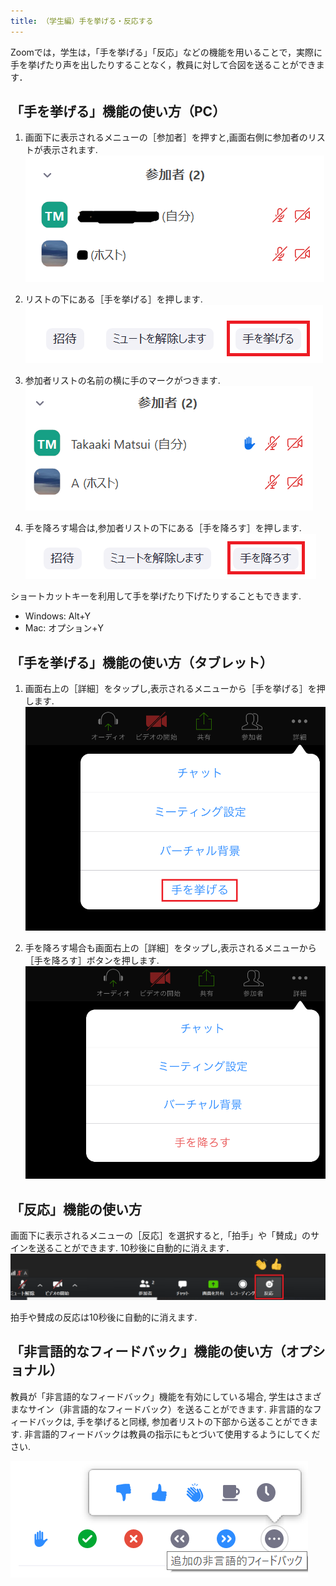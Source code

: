 ```yaml
---
title: （学生編）手を挙げる・反応する
---
```


Zoomでは，学生は，「手を挙げる」「反応」などの機能を用いることで，実際に手を挙げたり声を出したりすることなく，教員に対して合図を送ることができます．


## 「手を挙げる」機能の使い方（PC）

1. 画面下に表示されるメニューの［参加者］を押すと,画面右側に参加者のリストが表示されます.
![参加者のリストが表示](img/hand_reaction_student_1.png)

2. リストの下にある［手を挙げる］を押します.
![手を挙げる](img/hand_reaction_student_2.png)

3. 参加者リストの名前の横に手のマークがつきます.
![名前の横に手のマーク](img/hand_reaction_student_3.png)

4. 手を降ろす場合は,参加者リストの下にある［手を降ろす］を押します.
![手を降ろす](img/hand_reaction_student_4.png)


ショートカットキーを利用して手を挙げたり下げたりすることもできます.  
* Windows: Alt+Y
* Mac: オプション+Y


## 「手を挙げる」機能の使い方（タブレット）

1. 画面右上の［詳細］をタップし,表示されるメニューから［手を挙げる］を押します.  
![手を挙げるのタブレットでの表示](img/hand_reaction_student_5.png)

2. 手を降ろす場合も画面右上の［詳細］をタップし,表示されるメニューから［手を降ろす］ボタンを押します.  
![手を降ろすのタブレットでの表示](img/hand_reaction_student_6.png)


## 「反応」機能の使い方

画面下に表示されるメニューの［反応］を選択すると,「拍手」や「賛成」のサインを送ることができます. 10秒後に自動的に消えます．
![［反応］を選択するとサインを送ることができる](img/hand_reaction_student_7.png)

拍手や賛成の反応は10秒後に自動的に消えます.


## 「非言語的なフィードバック」機能の使い方（オプショナル）
教員が「非言語的なフィードバック」機能を有効にしている場合, 学生はさまざまなサイン（非言語的なフィードバック）を送ることができます. 非言語的なフィードバックは, 手を挙げると同様, 参加者リストの下部から送ることができます. 非言語的フィードバックは教員の指示にもとづいて使用するようにしてください.

![「非言語的なフィードバック」機能の使い方](img/hand_reaction_student_8.png)
